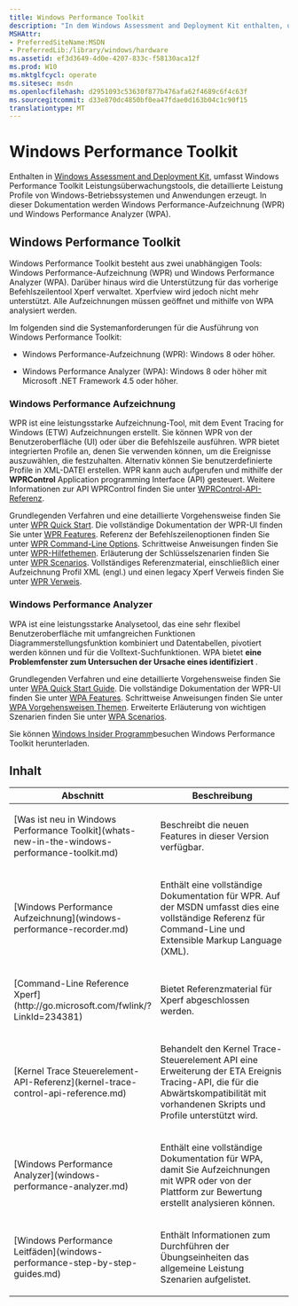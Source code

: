 ```yaml
---
title: Windows Performance Toolkit
description: "In dem Windows Assessment and Deployment Kit enthalten, umfasst Windows Performance Toolkit Leistungsüberwachungstools, die detaillierte Leistung Profile von Windows-Betriebssystemen und Anwendungen erzeugt."
MSHAttr:
- PreferredSiteName:MSDN
- PreferredLib:/library/windows/hardware
ms.assetid: ef3d3649-4d0e-4207-833c-f58130aca12f
ms.prod: W10
ms.mktglfcycl: operate
ms.sitesec: msdn
ms.openlocfilehash: d2951093c53630f877b476afa62f4689c6f4c63f
ms.sourcegitcommit: d33e870dc4850bf0ea47fdae0d163b04c1c90f15
translationtype: MT
---
```

# <a name="windows-performance-toolkit"></a>Windows Performance Toolkit


Enthalten in [Windows Assessment and Deployment Kit](http://go.microsoft.com/fwlink/p/?LinkId=526740), umfasst Windows Performance Toolkit Leistungsüberwachungstools, die detaillierte Leistung Profile von Windows-Betriebssystemen und Anwendungen erzeugt. In dieser Dokumentation werden Windows Performance-Aufzeichnung (WPR) und Windows Performance Analyzer (WPA).

## <a name="windows-performance-toolkit"></a>Windows Performance Toolkit


Windows Performance Toolkit besteht aus zwei unabhängigen Tools: Windows Performance-Aufzeichnung (WPR) und Windows Performance Analyzer (WPA). Darüber hinaus wird die Unterstützung für das vorherige Befehlszeilentool Xperf verwaltet. Xperfview wird jedoch nicht mehr unterstützt. Alle Aufzeichnungen müssen geöffnet und mithilfe von WPA analysiert werden.

Im folgenden sind die Systemanforderungen für die Ausführung von Windows Performance Toolkit:

-   Windows Performance-Aufzeichnung (WPR): Windows 8 oder höher.

-   Windows Performance Analyzer (WPA): Windows 8 oder höher mit Microsoft .NET Framework 4.5 oder höher.

### <a name="windows-performance-recorder"></a>Windows Performance Aufzeichnung

WPR ist eine leistungsstarke Aufzeichnung-Tool, mit dem Event Tracing for Windows (ETW) Aufzeichnungen erstellt. Sie können WPR von der Benutzeroberfläche (UI) oder über die Befehlszeile ausführen. WPR bietet integrierten Profile an, denen Sie verwenden können, um die Ereignisse auszuwählen, die festzuhalten. Alternativ können Sie benutzerdefinierte Profile in XML-DATEI erstellen. WPR kann auch aufgerufen und mithilfe der **WPRControl** Application programming Interface (API) gesteuert. Weitere Informationen zur API WPRControl finden Sie unter [WPRControl-API-Referenz](http://go.microsoft.com/fwlink/p/?linkid=223235).

Grundlegenden Verfahren und eine detaillierte Vorgehensweise finden Sie unter [WPR Quick Start](wpr-quick-start.md). Die vollständige Dokumentation der WPR-UI finden Sie unter [WPR Features](http://go.microsoft.com/fwlink/p/?linkid=223236). Referenz der Befehlszeilenoptionen finden Sie unter [WPR Command-Line Options](http://go.microsoft.com/fwlink/p/?linkid=223233). Schrittweise Anweisungen finden Sie unter [WPR-Hilfethemen](http://go.microsoft.com/fwlink/p/?linkid=223237). Erläuterung der Schlüsselszenarien finden Sie unter [WPR Scenarios](windows-performance-recorder-common-scenarios.md). Vollständiges Referenzmaterial, einschließlich einer Aufzeichnung Profil XML (engl.) und einen legacy Xperf Verweis finden Sie unter [WPR Verweis](http://go.microsoft.com/fwlink/p/?linkid=223245).

### <a name="windows-performance-analyzer"></a>Windows Performance Analyzer

WPA ist eine leistungsstarke Analysetool, das eine sehr flexibel Benutzeroberfläche mit umfangreichen Funktionen Diagrammerstellungsfunktion kombiniert und Datentabellen, pivotiert werden können und für die Volltext-Suchfunktionen. WPA bietet **eine Problemfenster zum Untersuchen der Ursache eines identifiziert** .

Grundlegenden Verfahren und eine detaillierte Vorgehensweise finden Sie unter [WPA Quick Start Guide](wpa-quick-start-guide.md). Die vollständige Dokumentation der WPR-UI finden Sie unter [WPA Features](http://go.microsoft.com/fwlink/p/?linkid=223251). Schrittweise Anweisungen finden Sie unter [WPA Vorgehensweisen Themen](http://go.microsoft.com/fwlink/p/?linkid=223252). Erweiterte Erläuterung von wichtigen Szenarien finden Sie unter [WPA Scenarios](windows-performance-analyzer-common-scenarios.md).

Sie können [Windows Insider Programm](https://insider.windows.com/)besuchen Windows Performance Toolkit herunterladen.

## <a name="contents"></a>Inhalt


<table>
<colgroup>
<col width="50%" />
<col width="50%" />
</colgroup>
<thead>
<tr class="header">
<th>Abschnitt</th>
<th>Beschreibung</th>
</tr>
</thead>
<tbody>
<tr class="odd">
<td><p>[Was ist neu in Windows Performance Toolkit](whats-new-in-the-windows-performance-toolkit.md)</p></td>
<td><p>Beschreibt die neuen Features in dieser Version verfügbar.</p></td>
</tr>
<tr class="even">
<td><p>[Windows Performance Aufzeichnung](windows-performance-recorder.md)</p></td>
<td><p>Enthält eine vollständige Dokumentation für WPR. Auf der MSDN umfasst dies eine vollständige Referenz für Command-Line und Extensible Markup Language (XML).</p></td>
</tr>
<tr class="odd">
<td><p>[Command-Line Reference Xperf](http://go.microsoft.com/fwlink/?LinkId=234381)</p></td>
<td><p>Bietet Referenzmaterial für Xperf abgeschlossen werden.</p></td>
</tr>
<tr class="even">
<td><p>[Kernel Trace Steuerelement-API-Referenz](kernel-trace-control-api-reference.md)</p></td>
<td><p>Behandelt den Kernel Trace-Steuerelement API eine Erweiterung der ETA Ereignis Tracing-API, die für die Abwärtskompatibilität mit vorhandenen Skripts und Profile unterstützt wird.</p></td>
</tr>
<tr class="odd">
<td><p>[Windows Performance Analyzer](windows-performance-analyzer.md)</p></td>
<td><p>Enthält eine vollständige Dokumentation für WPA, damit Sie Aufzeichnungen mit WPR oder von der Plattform zur Bewertung erstellt analysieren können.</p></td>
</tr>
<tr class="even">
<td><p>[Windows Performance Leitfäden](windows-performance-step-by-step-guides.md)</p></td>
<td><p>Enthält Informationen zum Durchführen der Übungseinheiten das allgemeine Leistung Szenarien aufgelistet.</p></td>
</tr>
</tbody>
</table>

 

 

 






